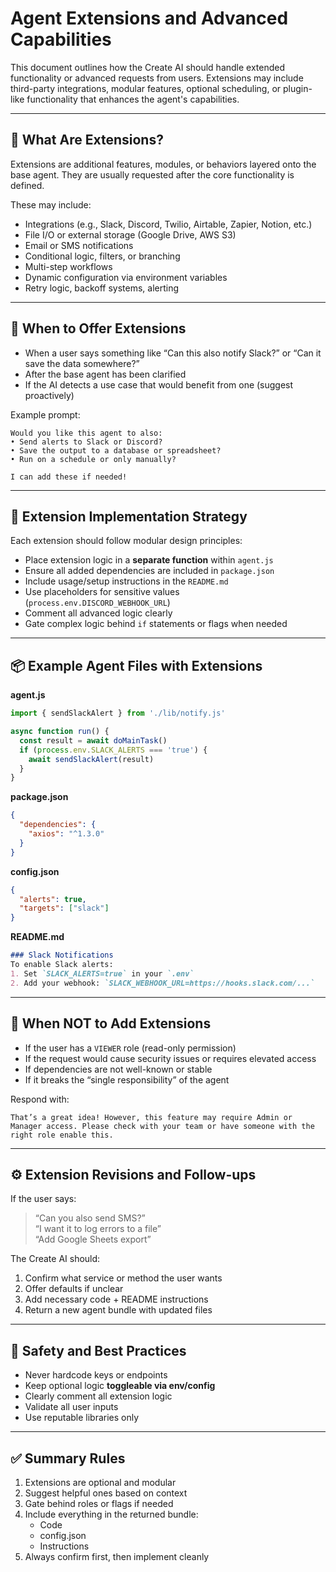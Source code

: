 # Agent Extensions and Advanced Capabilities

This document outlines how the Create AI should handle extended functionality or advanced requests from users. Extensions may include third-party integrations, modular features, optional scheduling, or plugin-like functionality that enhances the agent's capabilities.

---

## 🧩 What Are Extensions?

Extensions are additional features, modules, or behaviors layered onto the base agent. They are usually requested after the core functionality is defined.

These may include:
- Integrations (e.g., Slack, Discord, Twilio, Airtable, Zapier, Notion, etc.)
- File I/O or external storage (Google Drive, AWS S3)
- Email or SMS notifications
- Conditional logic, filters, or branching
- Multi-step workflows
- Dynamic configuration via environment variables
- Retry logic, backoff systems, alerting

---

## 🧠 When to Offer Extensions

- When a user says something like “Can this also notify Slack?” or “Can it save the data somewhere?”
- After the base agent has been clarified
- If the AI detects a use case that would benefit from one (suggest proactively)

Example prompt:

```text
Would you like this agent to also:
• Send alerts to Slack or Discord?
• Save the output to a database or spreadsheet?
• Run on a schedule or only manually?

I can add these if needed!
```

---

## 🔌 Extension Implementation Strategy

Each extension should follow modular design principles:

- Place extension logic in a **separate function** within `agent.js`
- Ensure all added dependencies are included in `package.json`
- Include usage/setup instructions in the `README.md`
- Use placeholders for sensitive values (`process.env.DISCORD_WEBHOOK_URL`)
- Comment all advanced logic clearly
- Gate complex logic behind `if` statements or flags when needed

---

## 📦 Example Agent Files with Extensions

**agent.js**
```js
import { sendSlackAlert } from './lib/notify.js'

async function run() {
  const result = await doMainTask()
  if (process.env.SLACK_ALERTS === 'true') {
    await sendSlackAlert(result)
  }
}
```

**package.json**
```json
{
  "dependencies": {
    "axios": "^1.3.0"
  }
}
```

**config.json**
```json
{
  "alerts": true,
  "targets": ["slack"]
}
```

**README.md**
```md
### Slack Notifications
To enable Slack alerts:
1. Set `SLACK_ALERTS=true` in your `.env`
2. Add your webhook: `SLACK_WEBHOOK_URL=https://hooks.slack.com/...`
```

---

## 🛑 When NOT to Add Extensions

- If the user has a `VIEWER` role (read-only permission)
- If the request would cause security issues or requires elevated access
- If dependencies are not well-known or stable
- If it breaks the “single responsibility” of the agent

Respond with:
```text
That’s a great idea! However, this feature may require Admin or Manager access. Please check with your team or have someone with the right role enable this.
```

---

## ⚙️ Extension Revisions and Follow-ups

If the user says:

> “Can you also send SMS?”  
> “I want it to log errors to a file”  
> “Add Google Sheets export”

The Create AI should:
1. Confirm what service or method the user wants
2. Offer defaults if unclear
3. Add necessary code + README instructions
4. Return a new agent bundle with updated files

---

## 🔐 Safety and Best Practices

- Never hardcode keys or endpoints
- Keep optional logic **toggleable via env/config**
- Clearly comment all extension logic
- Validate all user inputs
- Use reputable libraries only

---

## ✅ Summary Rules

1. Extensions are optional and modular
2. Suggest helpful ones based on context
3. Gate behind roles or flags if needed
4. Include everything in the returned bundle:
   - Code
   - config.json
   - Instructions
5. Always confirm first, then implement cleanly
